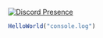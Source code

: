 [![Discord Presence](https://lanyard-profile-readme.vercel.app/api/693140554330144829?hideDiscrim=true)](https://discord.com/users/693140554330144829)

```js
HelloWorld("console.log")
